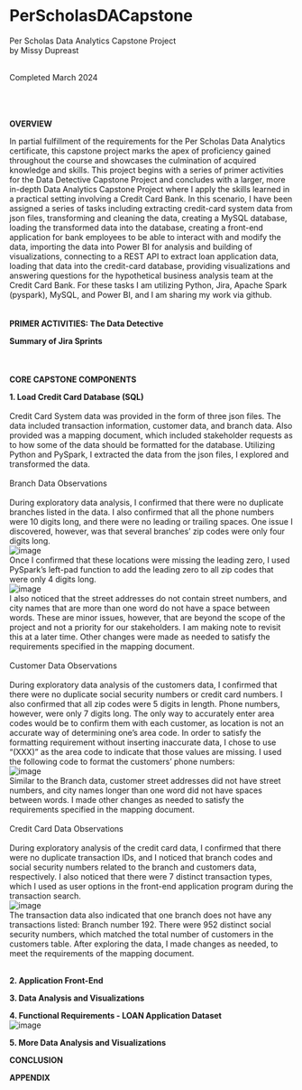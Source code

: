 # PerScholasDACapstone
Per Scholas Data Analytics Capstone Project <br>
by Missy Dupreast

<br>
Completed March 2024
<br>
<br>
<br>
<br>

**OVERVIEW**<br>

In partial fulfillment of the requirements for the Per Scholas Data Analytics certificate, this capstone project marks the apex of proficiency gained throughout the course and showcases the culmination of acquired knowledge and skills. This project begins with a series of primer activities for the Data Detective Capstone Project and concludes with a larger, more in-depth Data Analytics Capstone Project where I apply the skills learned in a practical setting involving a Credit Card Bank. In this scenario, I have been assigned a series of tasks including extracting credit-card system data from json files, transforming and cleaning the data, creating a MySQL database, loading the transformed data into the database, creating a front-end application for bank employees to be able to interact with and modify the data, importing the data into Power BI for analysis and building of visualizations, connecting to a REST API to extract loan application data, loading that data into the credit-card database, providing visualizations and answering questions for the hypothetical business analysis team at the Credit Card Bank. For these tasks I am utilizing Python, Jira, Apache Spark (pyspark), MySQL, and Power BI, and I am sharing my work via github. 
<br>
<br>
<br>
**PRIMER ACTIVITIES: The Data Detective**<br>

**Summary of Jira Sprints**<br>
<br>
<br>
<br>
**CORE CAPSTONE COMPONENTS** <br>

**1. Load Credit Card Database (SQL)** <br>
<br>
Credit Card System data was provided in the form of three json files. The data included transaction information, customer data, and branch data. Also provided was a mapping document, which included stakeholder requests as to how some of the data should be formatted for the database. Utilizing Python and PySpark, I extracted the data from the json files, I explored and transformed the data.<br>
<br>
Branch Data Observations <br>
<br>
During exploratory data analysis, I confirmed that there were no duplicate branches listed in the data. I also confirmed that all the phone numbers were 10 digits long, and there were no leading or trailing spaces. One issue I discovered, however, was that several branches’ zip codes were only four digits long. <br>
![image](https://github.com/missydupreast/PerScholasDACapstone/assets/98125097/06b6b1ab-c0c2-46ef-8c40-eae431e4dca1)  <br>
Once I confirmed that these locations were missing the leading zero, I used PySpark’s left-pad function to add the leading zero to all zip codes that were only 4 digits long. <br>
![image](https://github.com/missydupreast/PerScholasDACapstone/assets/98125097/c94b301a-1882-47d2-b585-64764d83d2b1) <br>
I also noticed that the street addresses do not contain street numbers, and city names that are more than one word do not have a space between words. These are minor issues, however, that are beyond the scope of the project and not a priority for our stakeholders. I am making note to revisit this at a later time. Other changes were made as needed to satisfy the requirements specified in the mapping document.   <br>
<br>
Customer Data Observations <br>
<br>
During exploratory data analysis of the customers data, I confirmed that there were no duplicate social security numbers or credit card numbers. I also confirmed that all zip codes were 5 digits in length. Phone numbers, however, were only 7 digits long. The only way to accurately enter area codes would be to confirm them with each customer, as location is not an accurate way of determining one’s area code. In order to satisfy the formatting requirement without inserting inaccurate data, I chose to use “(XXX)” as the area code to indicate that those values are missing. I used the following code to format the customers’ phone numbers: <br>
![image](https://github.com/missydupreast/PerScholasDACapstone/assets/98125097/35a3a7a1-210e-447e-b913-4f5c89136b4a) <br>
Similar to the Branch data, customer street addresses did not have street numbers, and city names longer than one word did not have spaces between words. I made other changes as needed to satisfy the requirements specified in the mapping document. <br>
<br>
Credit Card Data Observations <br>
<br>
During exploratory analysis of the credit card data, I confirmed that there were no duplicate transaction IDs, and I noticed that branch codes and social security numbers related to the branch and customers data, respectively. I also noticed that there were 7 distinct transaction types, which I used as user options in the front-end application program during the transaction search. <br>
![image](https://github.com/missydupreast/PerScholasDACapstone/assets/98125097/a9612c07-368d-48b1-bb57-afe6c7115908) <br>
The transaction data also indicated that one branch does not have any transactions listed: Branch number 192. There were 952 distinct social security numbers, which matched the total number of customers in the customers table. After exploring the data, I made changes as needed, to meet the requirements of the mapping document. <br>
<br>


**2. Application Front-End**<br>

**3. Data Analysis and Visualizations** <br>

**4. Functional Requirements - LOAN Application Dataset**<br>
![image](https://github.com/missydupreast/PerScholasDACapstone/assets/98125097/5794c117-df12-4737-bb10-33dd13e09e92)

**5. More Data Analysis and Visualizations** <br>

**CONCLUSION**<br>

**APPENDIX**<br>
